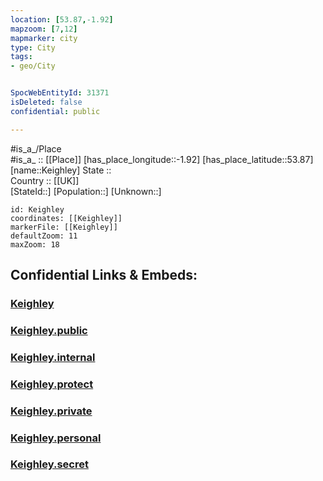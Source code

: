 ```yaml
---
location: [53.87,-1.92] 
mapzoom: [7,12] 
mapmarker: city 
type: City
tags:
- geo/City


SpocWebEntityId: 31371
isDeleted: false
confidential: public

---
```

#is_a_/Place  
#is_a_ :: [[Place]] 
[has_place_longitude::-1.92] 
[has_place_latitude::53.87] 
[name::Keighley] 
State ::  
Country :: [[UK]]  
[StateId::] 
[Population::] 
[Unknown::] 


```leaflet
id: Keighley
coordinates: [[Keighley]] 
markerFile: [[Keighley]] 
defaultZoom: 11 
maxZoom: 18
```


## Confidential Links & Embeds: 

### [Keighley](/_Standards/Earth/Continent/Europe/Europe~North/UK/England/Regions~England/Yorkshire_and_the_Humber/Yorkshire~West/Bradford,County/cities~Bradford/Keighley.md) 

### [Keighley.public](/_public/Earth/Continent/Europe/Europe~North/UK/England/Regions~England/Yorkshire_and_the_Humber/Yorkshire~West/Bradford,County/cities~Bradford/Keighley.public.md) 

### [Keighley.internal](/_internal/Earth/Continent/Europe/Europe~North/UK/England/Regions~England/Yorkshire_and_the_Humber/Yorkshire~West/Bradford,County/cities~Bradford/Keighley.internal.md) 

### [Keighley.protect](/_protect/Earth/Continent/Europe/Europe~North/UK/England/Regions~England/Yorkshire_and_the_Humber/Yorkshire~West/Bradford,County/cities~Bradford/Keighley.protect.md) 

### [Keighley.private](/_private/Earth/Continent/Europe/Europe~North/UK/England/Regions~England/Yorkshire_and_the_Humber/Yorkshire~West/Bradford,County/cities~Bradford/Keighley.private.md) 

### [Keighley.personal](/_personal/Earth/Continent/Europe/Europe~North/UK/England/Regions~England/Yorkshire_and_the_Humber/Yorkshire~West/Bradford,County/cities~Bradford/Keighley.personal.md) 

### [Keighley.secret](/_secret/Earth/Continent/Europe/Europe~North/UK/England/Regions~England/Yorkshire_and_the_Humber/Yorkshire~West/Bradford,County/cities~Bradford/Keighley.secret.md)

